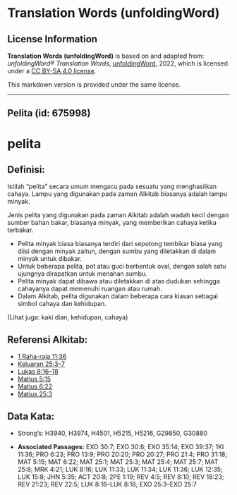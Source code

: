 # Translation Words (unfoldingWord)

## License Information

**Translation Words (unfoldingWord)** is based on and adapted from: _unfoldingWord® Translation Words_, [unfoldingWord](https://unfoldingword.org/utw), 2022, which is licensed under a [CC BY-SA 4.0 license](https://creativecommons.org/licenses/by-sa/4.0/legalcode.en).

This markdown version is provided under the same license.



--------------------------------

## Pelita (id: 675998)

pelita
======

Definisi:
---------

Istilah “pelita” secara umum mengacu pada sesuatu yang menghasilkan cahaya. Lampu yang digunakan pada zaman Alkitab biasanya adalah lampu minyak.

Jenis pelita yang digunakan pada zaman Alkitab adalah wadah kecil dengan sumber bahan bakar, biasanya minyak, yang memberikan cahaya ketika terbakar.

* Pelita minyak biasa biasanya terdiri dari sepotong tembikar biasa yang diisi dengan minyak zaitun, dengan sumbu yang diletakkan di dalam minyak untuk dibakar.
* Untuk beberapa pelita, pot atau guci berbentuk oval, dengan salah satu ujungnya dirapatkan untuk menahan sumbu.
* Pelita minyak dapat dibawa atau diletakkan di atas dudukan sehingga cahayanya dapat memenuhi ruangan atau rumah.
* Dalam Alkitab, pelita digunakan dalam beberapa cara kiasan sebagai simbol cahaya dan kehidupan.

(Lihat juga: kaki dian, kehidupan, cahaya)

Referensi Alkitab:
------------------

* [1 Raha\-raja 11:36](https://ref.ly/1Kgs0:0)
* [Keluaran 25:3–7](https://ref.ly/Exod25:3-Exod25:7)
* [Lukas 8:16–18](https://ref.ly/Luke8:16-Luke8:18)
* [Matius 5:15](https://ref.ly/Matt5:15)
* [Matius 6:22](https://ref.ly/Matt6:22)
* [Matius 25:3](https://ref.ly/Matt25:3)

Data Kata:
----------

* Strong’s: H3940, H3974, H4501, H5215, H5216, G29850, G30880

* **Associated Passages:** EXO 30:7; EXO 30:8; EXO 35:14; EXO 39:37; 1KI 11:36; PRO 6:23; PRO 13:9; PRO 20:20; PRO 20:27; PRO 21:4; PRO 31:18; MAT 5:15; MAT 6:22; MAT 25:1; MAT 25:3; MAT 25:4; MAT 25:7; MAT 25:8; MRK 4:21; LUK 8:16; LUK 11:33; LUK 11:34; LUK 11:36; LUK 12:35; LUK 15:8; JHN 5:35; ACT 20:8; 2PE 1:19; REV 4:5; REV 8:10; REV 18:23; REV 21:23; REV 22:5; LUK 8:16–LUK 8:18; EXO 25:3–EXO 25:7

